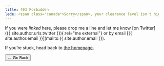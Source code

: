```yaml
---
title: 403 Forbidden
lede: <span class="canada">Sorry</span>, your clearance level isn't high enough!
---
```


If you were *linked* here, please drop me a line and let me know [on Twitter]({{ site.author.urls.twitter }}){:rel="me  external"} or by email [{{ site.author.email }}](mailto:{{ site.author.email }}).

If you’re stuck, head back to [the homepage](/).

<nav class="buttons-list" role="navigation">
    <button role="button" type="button" onclick="history.back(-1)" aria-label="Go back">← Go Back</button>
</nav>
